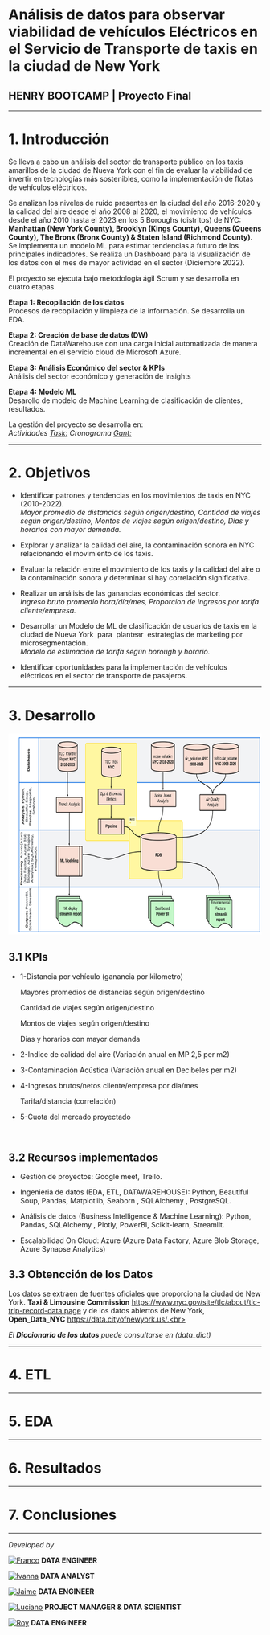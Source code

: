 # <h1> Análisis de datos para observar viabilidad de vehículos Eléctricos en el Servicio de Transporte de taxis en la ciudad de New York </h1> 
## **HENRY BOOTCAMP | Proyecto Final**
<hr>

# 1. Introducción

Se lleva a cabo un análisis del sector de transporte público en los taxis amarillos de la ciudad de Nueva York con el fin de evaluar la viabilidad de invertir en tecnologías más sostenibles, como la implementación de flotas de vehículos eléctricos.<br>

Se analizan los niveles de ruido presentes en la ciudad del año 2016-2020 y la calidad del aire desde el año 2008 al 2020, el movimiento de vehículos desde el año 2010 hasta el 2023 en los 5 Boroughs (distritos) de NYC: **Manhattan (New York County), Brooklyn (Kings County), Queens (Queens County), The Bronx (Bronx County) & Staten Island (Richmond County)**. Se implementa un modelo ML para estimar tendencias a futuro de los principales indicadores. Se realiza un Dashboard para la visualización de los datos con el mes de mayor actividad en el sector (Diciembre 2022).
 <br>

El proyecto se ejecuta bajo metodología ágil Scrum y se desarrolla en cuatro etapas.<br>

**Etapa 1: Recopilación de los datos**<br>
Procesos de recopilación y limpieza de la información. Se desarrolla un EDA.  <br>

**Etapa 2: Creación de base de datos (DW)** <br>
Creación de DataWarehouse con una carga inicial automatizada de manera incremental en el servicio cloud de Microsoft Azure.<br>

**Etapa 3: Análisis Económico del sector & KPIs** <br>
Análisis del sector económico y generación de insights <br>

**Etapa 4: Modelo ML** <br>
Desarollo de modelo de Machine Learning de clasificación de clientes, resultados. <br>

La gestión del proyecto se desarrolla en:<br>
*Actividades [Task:](https://trello.com/b/BBq6OTiJ/proyecto-final) Cronograma [Gant:](https://docs.google.com/spreadsheets/d/10gupD91IRV9KfblHfoy6fAw1rV6vu_gw6LNHp0itnfo/edit#gid=1709744959)*

<hr>

# 2. Objetivos

- Identificar patrones y tendencias en los movimientos de taxis en NYC (2010-2022).<br>
  *Mayor promedio de distancias según origen/destino, Cantidad de viajes según origen/destino, Montos de viajes según origen/destino, Días y horarios con mayor demanda.* <br>

- Explorar y analizar la calidad del aire, la contaminación sonora en NYC relacionando el movimiento de los taxis.<br>

- Evaluar la relación entre el movimiento de los taxis y la calidad del aire o la contaminación sonora y determinar si hay correlación significativa. <br>

- Realizar un análisis de las ganancias económicas del sector. <br>
  *Ingreso bruto promedio hora/día/mes, Proporcion de ingresos por tarifa cliente/empresa.*<br>

- Desarrollar un Modelo de ML de clasificación de usuarios de taxis en la ciudad de Nueva York  para  plantear  estrategias de marketing por microsegmentación.<br>
  *Modelo de estimación de tarifa según borough y horario.* <br>

- Identificar oportunidades para la implementación de vehículos eléctricos en el sector de transporte de pasajeros.

<hr>

# 3. Desarrollo

<img src="src/diagrama_flujo.png" width="700" height="400"/>


## 3.1 KPIs 

- 1-Distancia por vehículo (ganancia por kilometro)

    Mayores promedios de distancias según origen/destino 

    Cantidad de viajes según origen/destino 

    Montos de viajes según origen/destino

    Dias y horarios con mayor demanda

- 2-Indice de calidad del aire (Variación anual en MP 2,5 per m2)

- 3-Contaminación Acústica (Variación anual en Decibeles per m2)

- 4-Ingresos brutos/netos cliente/empresa por dia/mes

    Tarifa/distancia (correlación)

- 5-Cuota del mercado proyectado
<br>

## 3.2 Recursos implementados

- Gestión de proyectos: Google meet, Trello.<br>

- Ingenieria de datos (EDA, ETL, DATAWAREHOUSE): Python, Beautiful Soup, Pandas, Matplotlib,  Seaborn , SQLAlchemy , PostgreSQL.<br> 

- Análisis de datos (Business Intelligence & Machine Learning): Python, Pandas, SQLAlchemy , Plotly, PowerBI, Scikit-learn, Streamlit.<br> 

- Escalabilidad On Cloud: Azure (Azure Data Factory, Azure Blob Storage, Azure Synapse Analytics) <br>

## 3.3 Obtencción de los Datos

Los datos se extraen de fuentes oficiales que proporciona la ciudad de New York.  **Taxi & Limousine Commission**  https://www.nyc.gov/site/tlc/about/tlc-trip-record-data.page y de los datos abiertos de New York, **Open_Data_NYC** https://data.cityofnewyork.us/.<br> 

*El **Diccionario de los datos** puede consultarse en (data_dict)*


<hr>

# 4. ETL

<hr>

# 5. EDA
<hr>

# 6. Resultados
<hr>

# 7. Conclusiones

<hr>

*Developed by*

<a href="https://www.linkedin.com/in/franco-jonas-myburg-6095b8255/"><img alt="Franco" title="Connect with Franco" src="https://img.shields.io/badge/Franco Myburg-0077B5?style=flat&logo=Linkedin&logoColor=white"></a> **DATA ENGINEER**

<a href="https://www.linkedin.com/in/ivannagvdc/"><img alt="Ivanna" title="Connect with Ivanna" src="https://img.shields.io/badge/Ivanna Villa-0077B5?style=flat&logo=Linkedin&logoColor=white"></a> **DATA ANALYST**

<a href="https://www.linkedin.com/in/jospinoponce/"><img alt="Jaime" title="Connect with Jaime" src="https://img.shields.io/badge/Jaime Ospino-0077B5?style=flat&logo=Linkedin&logoColor=white"></a> **DATA ENGINEER**

<a href="https://www.linkedin.com/in/takticflow/"><img alt="Luciano" title="Connect with Luciano" src="https://img.shields.io/badge/Luciano Larrea-0077B5?style=flat&logo=Linkedin&logoColor=white"></a> **PROJECT MANAGER & DATA SCIENTIST**

<a href="https://www.linkedin.com/in/royquillca/"><img alt="Roy" title="Connect with Roy" src="https://img.shields.io/badge/Roy Quillca-0077B5?style=flat&logo=Linkedin&logoColor=white"></a> **DATA ENGINEER**




